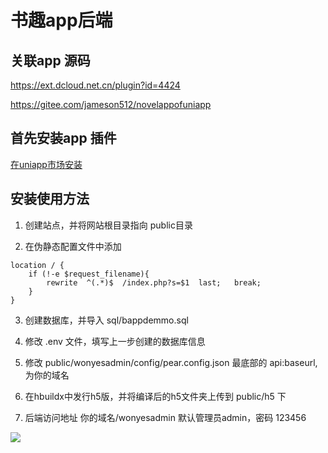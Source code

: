 # 书趣app后端 

## 关联app 源码

https://ext.dcloud.net.cn/plugin?id=4424

https://gitee.com/jameson512/novelappofuniapp



## 首先安装app 插件

[在uniapp市场安装](https://ext.dcloud.net.cn/plugin?id=4424)



## 安装使用方法 

1. 创建站点，并将网站根目录指向 public目录

2. 在伪静态配置文件中添加 

``` 
location / {
	if (!-e $request_filename){
		rewrite  ^(.*)$  /index.php?s=$1  last;   break;
	}
}

```

3. 创建数据库，并导入 sql/bappdemmo.sql

4. 修改 .env 文件，填写上一步创建的数据库信息

5. 修改 public/wonyesadmin/config/pear.config.json 最底部的 api:baseurl,为你的域名

6. 在hbuildx中发行h5版，并将编译后的h5文件夹上传到 public/h5 下

7. 后端访问地址  你的域名/wonyesadmin  默认管理员admin，密码 123456

![](https://img-cdn-aliyun.dcloud.net.cn/stream/plugin_screens/8486d930-8583-11eb-9d18-53054d3876a9_4.png?image_process=quality,q_70/format,webp&v=1645716102)